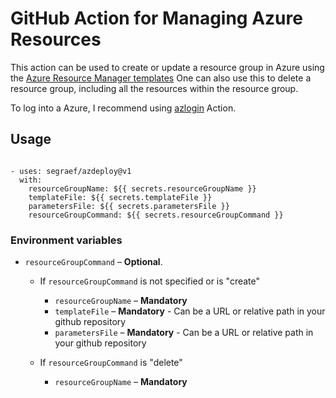 # GitHub Action for Managing Azure Resources

This action can be used to create or update a resource group in Azure using the [Azure Resource Manager templates](https://azure.microsoft.com/en-in/documentation/articles/resource-group-template-deploy/)
One can also use this to delete a resource group, including all the resources within the resource group.

To log into a Azure, I recommend using [azlogin](https://github.com/segraef/azlogin) Action.

## Usage

```

- uses: segraef/azdeploy@v1
  with:
    resourceGroupName: ${{ secrets.resourceGroupName }}
    templateFile: ${{ secrets.templateFile }}
    parametersFile: ${{ secrets.parametersFile }}
    resourceGroupCommand: ${{ secrets.resourceGroupCommand }}

```

### Environment variables

- `resourceGroupCommand` – **Optional**.

  - If `resourceGroupCommand` is not specified or is "create"
    - `resourceGroupName` – **Mandatory**
    - `templateFile` – **Mandatory** - Can be a URL or relative path in your github repository
    - `parametersFile` – **Mandatory** - Can be a URL or relative path in your github repository
    
  -  If `resourceGroupCommand` is "delete"
     - `resourceGroupName` – **Mandatory**